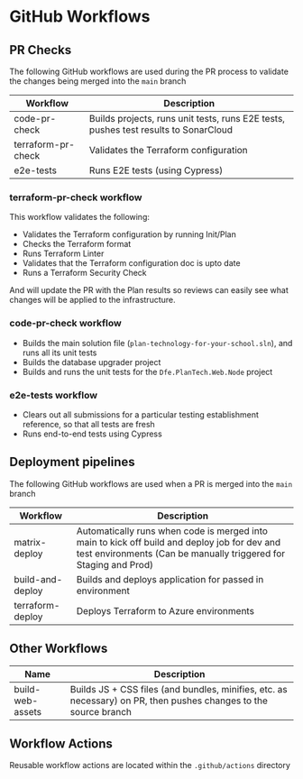 # GitHub Workflows

## PR Checks

The following GitHub workflows are used during the PR process to validate the changes being merged into the `main` branch

| Workflow           | Description                                                                         |
| ------------------ | ----------------------------------------------------------------------------------- |
| code-pr-check      | Builds projects, runs unit tests, runs E2E tests, pushes test results to SonarCloud |
| terraform-pr-check | Validates the Terraform configuration                                               |
| e2e-tests          | Runs E2E tests (using Cypress)                                                      |

### terraform-pr-check workflow

This workflow validates the following:

* Validates the Terraform configuration by running Init/Plan
* Checks the Terraform format 
* Runs Terraform Linter
* Validates that the Terraform configuration doc is upto date
* Runs a Terraform Security Check

And will update the PR with the Plan results so reviews can easily see what changes will be applied to the infrastructure.

### code-pr-check workflow

* Builds the main solution file (`plan-technology-for-your-school.sln`), and runs all its unit tests
* Builds the database upgrader project
* Builds and runs the unit tests for the `Dfe.PlanTech.Web.Node` project
  
### e2e-tests workflow

* Clears out all submissions for a particular testing establishment reference, so that all tests are fresh
* Runs end-to-end tests using Cypress

## Deployment pipelines

The following GitHub workflows are used when a PR is merged into the `main` branch

| Workflow         | Description                                                                                                                                                      |
| ---------------- | ---------------------------------------------------------------------------------------------------------------------------------------------------------------- |
| matrix-deploy    | Automatically runs when code is merged into main to kick off build and deploy job for dev and test environments (Can be manually triggered for Staging and Prod) |
| build-and-deploy | Builds and deploys application for passed in environment                                                                                                         |
| terraform-deploy | Deploys Terraform to Azure environments                                                                                                                          |

## Other Workflows

| Name             | Description                                                                                                      |
| ---------------- | ---------------------------------------------------------------------------------------------------------------- |
| build-web-assets | Builds JS + CSS files (and bundles, minifies, etc. as necessary) on PR, then pushes changes to the source branch |

## Workflow Actions

Reusable workflow actions are located within the `.github/actions` directory